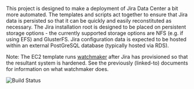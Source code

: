 This project is designed to make a deployment of Jira Data Center a bit more automated. The templates and scripts act together to ensure that Jira data is persisted so that it can be quickly and easily reconstituted as necessary. The Jira installation root is designed to be placed on persistent storage options - the currently supported storage options are NFS (e.g. if using EFS) and GlusterFS. Jira configuration data is expected to be hosted within an external PostGreSQL database (typically hosted via RDS).

Note: The EC2 template runs [watchmaker](http://watchmaker.readthedocs.io/en/stable/) after Jira has provisioned so that the resultant system is hardened. See the previously (linked-to) documents for information on what watchmaker does.

![Build Status](https://travis-ci.org/plus3it/dotc-jira_dc.svg?branch=master)
